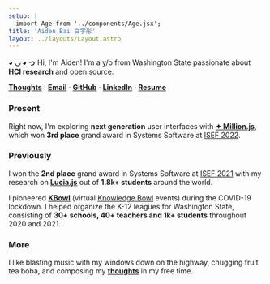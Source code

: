 ```yaml
---
setup: |
  import Age from '../components/Age.jsx';
title: 'Aiden Bai 白宇彤'
layout: ../layouts/Layout.astro
---
```


**◕ ◡ ◕ っ** Hi, I'm Aiden! I'm a <Age client:visible /> y/o from
Washington State passionate about **HCI research** and
open source.

[**Thoughts**](/thoughts) · [**Email**](mailto:aiden.bai05@gmail.com) · [**GitHub**](https://github.com/aidenybai) · [**LinkedIn**](https://linkedin.com/in/aidenbai) · [**Resume**](https://www.figma.com/file/n4MkGYBP1CEc3LsXU9z1pT/Resume?node-id=0%3A1)

### Present

Right now, I'm exploring **next generation** user interfaces with
[**✦ Million.js**](https://millionjs.org/), which won **3rd place** grand award in Systems Software at [ISEF 2022](https://www.societyforscience.org/press-release/regeneron-isef-full-awards-2022/#:~:text=SOFT037).


### Previously

I won the **2nd place** grand award in Systems Software at
[ISEF 2021](https://www.societyforscience.org/press-release/2021-regeneron-isef-grand-awards/#:~:text=SOFT031) with my research on [**Lucia.js**](https://projectboard.world/isef/project/soft031---lucia) out of **1.8k+ students** around the world.

I pioneered [**KBowl**](https://kbowl.aidenybai.com) (virtual [Knowledge Bowl](https://en.wikipedia.org/wiki/Knowledge_Bowl) events) during the COVID-19 lockdown. I helped organize the K-12 leagues for Washington State, consisting of
**30+ schools, 40+ teachers and 1k+ students** throughout
2020 and 2021.

### More

I like blasting music with my windows down on the highway, chugging fruit tea boba, and composing my [**thoughts**](/thoughts) in my free time.
